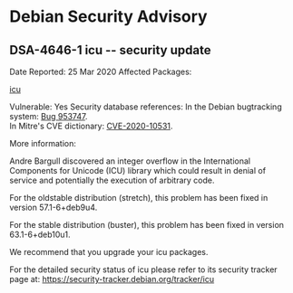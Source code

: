 
Debian Security Advisory
========================


DSA-4646-1 icu -- security update
---------------------------------



Date Reported:
25 Mar 2020
Affected Packages:

[icu](https://packages.debian.org/src:icu)

Vulnerable:
Yes
Security database references:
In the Debian bugtracking system: [Bug 953747](https://bugs.debian.org/cgi-bin/bugreport.cgi?bug=953747).  
In Mitre's CVE dictionary: [CVE-2020-10531](https://security-tracker.debian.org/tracker/CVE-2020-10531).  

More information:

Andre Bargull discovered an integer overflow in the International
Components for Unicode (ICU) library which could result in denial of
service and potentially the execution of arbitrary code.


For the oldstable distribution (stretch), this problem has been fixed
in version 57.1-6+deb9u4.


For the stable distribution (buster), this problem has been fixed in
version 63.1-6+deb10u1.


We recommend that you upgrade your icu packages.


For the detailed security status of icu please refer to its security
tracker page at:
<https://security-tracker.debian.org/tracker/icu>





